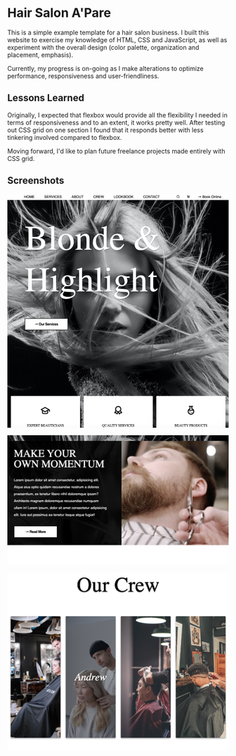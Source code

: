 
# Hair Salon A'Pare

This is a simple example template for a hair salon business.
I built this website to exercise my knowledge of HTML, CSS and
JavaScript, as well as experiment with the overall design
(color palette, organization and placement, emphasis).

Currently, my progress is on-going as I make alterations to optimize
performance, responsiveness and user-friendliness.




## Lessons Learned

Originally, I expected that flexbox would provide all the flexibility I
needed in terms of responsiveness and to an extent, it works pretty well.
After testing out CSS grid on one section I found that it responds
better with less tinkering involved compared to flexbox.

Moving forward, I'd like to plan future freelance projects made entirely
with CSS grid.
## Screenshots

![App Screenshot](media/Screenshot1.png)

![App Screenshot](media/Screenshot2.png)

![App Screenshot](media/ScreenShot3.png)


